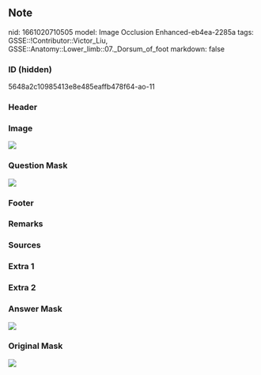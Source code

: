 ## Note
nid: 1661020710505
model: Image Occlusion Enhanced-eb4ea-2285a
tags: GSSE::!Contributor::Victor_Liu, GSSE::Anatomy::Lower_limb::07._Dorsum_of_foot
markdown: false

### ID (hidden)
5648a2c10985413e8e485eaffb478f64-ao-11

### Header


### Image
<img src="tmpq31n941p.png">

### Question Mask
<img src="5648a2c10985413e8e485eaffb478f64-ao-11-Q.svg">

### Footer


### Remarks


### Sources


### Extra 1


### Extra 2


### Answer Mask
<img src="5648a2c10985413e8e485eaffb478f64-ao-11-A.svg">

### Original Mask
<img src="5648a2c10985413e8e485eaffb478f64-ao-O.svg">
